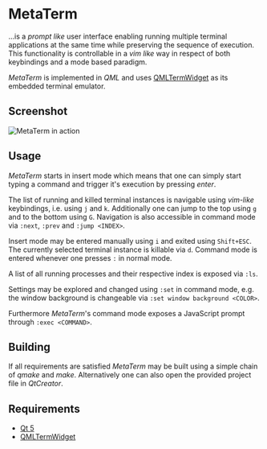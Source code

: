 # MetaTerm

…is a _prompt like_ user interface enabling running multiple terminal applications at the same time while preserving the sequence of execution. This functionality is controllable in a _vim like_ way in respect of both keybindings and a mode based paradigm.

_MetaTerm_ is implemented in _QML_ and uses [QMLTermWidget](https://github.com/Swordfish90/qmltermwidget) as its embedded terminal emulator.

## Screenshot

![MetaTerm in action](http://static.kummerlaender.eu/media/metaterm_1.png)

## Usage

_MetaTerm_ starts in insert mode which means that one can simply start typing a command and trigger it's execution by pressing _enter_.

The list of running and killed terminal instances is navigable using _vim-like_ keybindings, i.e. using `j` and `k`. Additionally one can jump to the top using `g` and to the bottom using `G`. Navigation is also accessible in command mode via `:next`, `:prev` and `:jump <INDEX>`.

Insert mode may be entered manually using `i` and exited using `Shift+ESC`. The currently selected terminal instance is killable via `d`. Command mode is entered whenever one presses `:` in normal mode.

A list of all running processes and their respective index is exposed via `:ls`.

Settings may be explored and changed using `:set` in command mode, e.g. the window background is changeable via `:set window background <COLOR>`.

Furthermore _MetaTerm_'s command mode exposes a JavaScript prompt through `:exec <COMMAND>`.

## Building

If all requirements are satisfied _MetaTerm_ may be built using a simple chain of _qmake_ and _make_. Alternatively one can also open the provided project file in _QtCreator_.

## Requirements

* [Qt 5](http://qt.io)
* [QMLTermWidget](https://github.com/Swordfish90/qmltermwidget)
